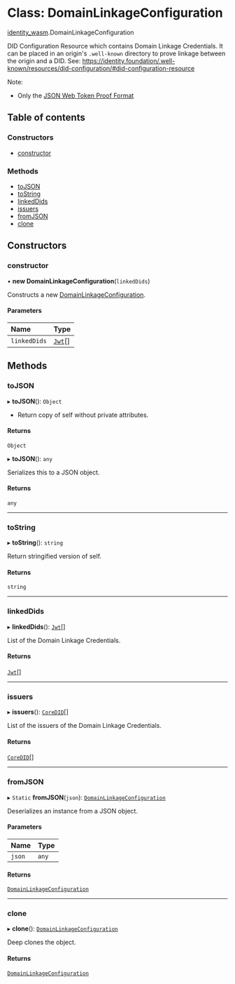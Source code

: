 # Class: DomainLinkageConfiguration

[identity\_wasm](../modules/identity_wasm.md).DomainLinkageConfiguration

DID Configuration Resource which contains Domain Linkage Credentials.
It can be placed in an origin's `.well-known` directory to prove linkage between the origin and a DID.
See: <https://identity.foundation/.well-known/resources/did-configuration/#did-configuration-resource>

Note:
- Only the [JSON Web Token Proof Format](https://identity.foundation/.well-known/resources/did-configuration/#json-web-token-proof-format)

## Table of contents

### Constructors

- [constructor](identity_wasm.DomainLinkageConfiguration.md#constructor)

### Methods

- [toJSON](identity_wasm.DomainLinkageConfiguration.md#tojson)
- [toString](identity_wasm.DomainLinkageConfiguration.md#tostring)
- [linkedDids](identity_wasm.DomainLinkageConfiguration.md#linkeddids)
- [issuers](identity_wasm.DomainLinkageConfiguration.md#issuers)
- [fromJSON](identity_wasm.DomainLinkageConfiguration.md#fromjson)
- [clone](identity_wasm.DomainLinkageConfiguration.md#clone)

## Constructors

### constructor

• **new DomainLinkageConfiguration**(`linkedDids`)

Constructs a new [DomainLinkageConfiguration](identity_wasm.DomainLinkageConfiguration.md).

#### Parameters

| Name | Type |
| :------ | :------ |
| `linkedDids` | [`Jwt`](identity_wasm.Jwt.md)[] |

## Methods

### toJSON

▸ **toJSON**(): `Object`

* Return copy of self without private attributes.

#### Returns

`Object`

▸ **toJSON**(): `any`

Serializes this to a JSON object.

#### Returns

`any`

___

### toString

▸ **toString**(): `string`

Return stringified version of self.

#### Returns

`string`

___

### linkedDids

▸ **linkedDids**(): [`Jwt`](identity_wasm.Jwt.md)[]

List of the Domain Linkage Credentials.

#### Returns

[`Jwt`](identity_wasm.Jwt.md)[]

___

### issuers

▸ **issuers**(): [`CoreDID`](identity_wasm.CoreDID.md)[]

List of the issuers of the Domain Linkage Credentials.

#### Returns

[`CoreDID`](identity_wasm.CoreDID.md)[]

___

### fromJSON

▸ `Static` **fromJSON**(`json`): [`DomainLinkageConfiguration`](identity_wasm.DomainLinkageConfiguration.md)

Deserializes an instance from a JSON object.

#### Parameters

| Name | Type |
| :------ | :------ |
| `json` | `any` |

#### Returns

[`DomainLinkageConfiguration`](identity_wasm.DomainLinkageConfiguration.md)

___

### clone

▸ **clone**(): [`DomainLinkageConfiguration`](identity_wasm.DomainLinkageConfiguration.md)

Deep clones the object.

#### Returns

[`DomainLinkageConfiguration`](identity_wasm.DomainLinkageConfiguration.md)
